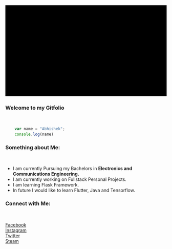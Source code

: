 <img src="gif1.gif">

<!-- Heading -->

### Welcome to my **Gitfolio**

<br />

<!-- javascript -->

```javascript
    var name = "Abhishek";
    console.log(name)
```

### Something about Me:

<br />

<!-- Unordered lists -->

-   I am currently Pursuing my Bachelors in **Electronics and Communications Engineering.**
-   I am currently working on Fullstack Personal Projects.
-   I am learning Flask Framework.
-   In future I would like to learn Flutter, Java and Tensorflow.

### Connect with Me:

<br />

<!-- Links -->

[Facebook](https://www.facebook.com/abhishek.sharma.kv29)
<br />
[Instagram](https://www.instagram.com/abhi_kv29/)
<br />
[Twitter](https://twitter.com/abhi_kv29)
<br />
[Steam](https://steamcommunity.com/id/hydr0fff/)
